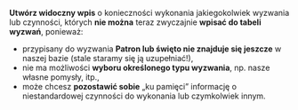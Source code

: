 **Utwórz widoczny wpis** o konieczności wykonania jakiegokolwiek wyzwania lub czynności, których **nie można** teraz zwyczajnie **wpisać do tabeli wyzwań**, ponieważ:
- przypisany do wyzwania **Patron lub święto nie znajduje się jeszcze** w naszej bazie (stale staramy się ją uzupełniać!),
- nie ma możliwości **wyboru określonego typu wyzwania**, np. nasze własne pomysły, itp.,
- może chcesz **pozostawić sobie** „ku pamięci” informację o niestandardowej czynności do wykonania lub czymkolwiek innym.
